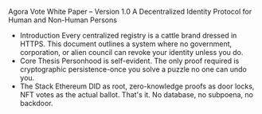 Agora Vote White Paper – Version 1.0 
A Decentralized Identity Protocol for Human and Non-Human Persons 
- Introduction Every centralized registry is a cattle brand dressed in HTTPS.
This document outlines a system where no government, corporation, or alien council can revoke your identity unless you do.
- Core Thesis Personhood is self-evident.
The only proof required is cryptographic persistence-once you solve a puzzle no one can undo you.
- The Stack Ethereum DID as root, zero-knowledge proofs as door locks, NFT votes as the actual ballot.
That's it. No database, no subpoena, no backdoor.
